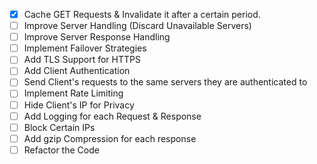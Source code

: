 - [x] Cache GET Requests & Invalidate it after a certain period.
- [ ] Improve Server Handling (Discard Unavailable Servers)
- [ ] Improve Server Response Handling
- [ ] Implement Failover Strategies
- [ ] Add TLS Support for HTTPS
- [ ] Add Client Authentication
- [ ] Send Client's requests to the same servers they are authenticated to
- [ ] Implement Rate Limiting
- [ ] Hide Client's IP for Privacy
- [ ] Add Logging for each Request & Response
- [ ] Block Certain IPs
- [ ] Add gzip Compression for each response
- [ ] Refactor the Code
